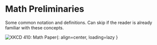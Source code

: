 # Math Preliminaries

Some common notation and definitions. Can skip if the reader is already
familiar with these concepts.

![XKCD 410: Math Paper](https://imgs.xkcd.com/comics/math_paper.png){: align=center, loading=lazy }
